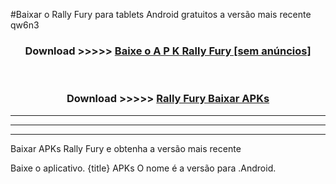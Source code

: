 #Baixar o Rally Fury   para tablets Android gratuitos a versão mais recente qw6n3


<div align="center">
<h3>Download >>>>> <a href="https://pt-web.web.app/?pt= Rally Fury ">Baixe o A P K Rally Fury  [sem anúncios]</a></h3><br>

<h3>Download >>>>> <a href="https://pt-web.web.app/?pt= Rally Fury ">Rally Fury  Baixar APKs</a></h3>
</div>

----------------------------------------------------------

----------------------------------------------------------

----------------------------------------------------------

Baixar APKs Rally Fury  e obtenha a versão mais recente

Baixe o aplicativo. {title} APKs O nome é a versão para .Android.


